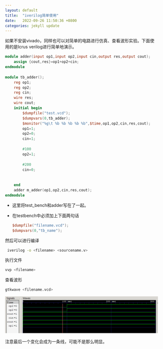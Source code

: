 ```yaml
---
layout: default
title:  "iverilog简单使用"
date:   2022-09-26 11:50:36 +0800
categories: jekyll update
---
```


如果不安装vivado，同样也可以对简单的电路进行仿真、查看波形实验。下面使用的是Icrus verilog进行简单地演示。

```verilog
module adder(input op1,input op2,input cin,output res,output cout);
	assign {cout,res}=op1+op2+cin;
endmodule

module tb_adder();
	reg op1;
	reg op2;
	reg cin;
	wire res;
	wire cout;
	initial begin
		$dumpfile("test.vcd");
		$dumpvars(0,tb_adder);
		$monitor("%g\t %b %b %b %b %b",$time,op1,op2,cin,res,cout);
		op1=1;
		op2=0;
		cin=1;
		
		#100
		op2=1;
		
		#200
		cin=0;
		
		
	end
	adder m_adder(op1,op2,cin,res,cout);
endmodule
```

- 这里将test_bench和adder写在了一起。

- 在testbench中必须加上下面两句话

  ```verilog
  $dumpfile("filename.vcd");
  $dumpvars(0,"tb_name");
  ```

然后可以进行编译

```bash
 iverilog -o <filename> <sourcename.v>
```

执行文件

```bash
vvp <filename>
```

查看波形

```bash
gtkwave <filename.vcd>
```

![image-20220926115544409](../assets/image/image-20220926115544409.png)

注意最后一个变化会成为一条线，可能不是那么明显。
